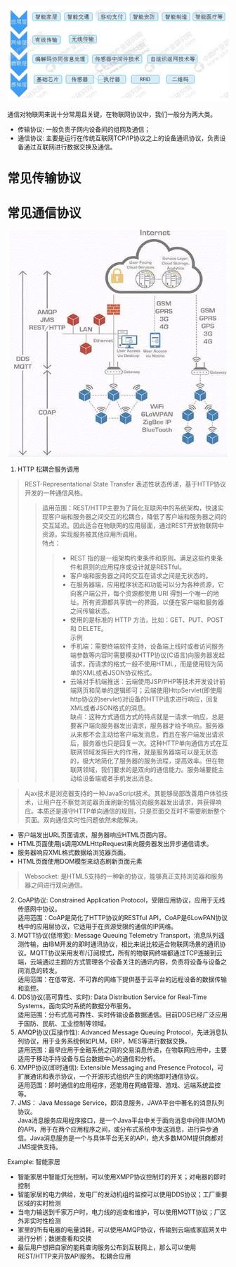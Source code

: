 ![IoT Structure](IoTstruct.GIF)  

通信对物联网来说十分常用且关键，在物联网协议中，我们一般分为两大类。
* 传输协议: 一般负责子网内设备间的组网及通信；
* 通信协议: 主要是运行在传统互联网TCP/IP协议之上的设备通讯协议，负责设备通过互联网进行数据交换及通信。  
# 常见传输协议


# 常见通信协议
![IoT Communication Protocol](protocol.GIF)
1. HTTP 松耦合服务调用 
> REST-Representational State Transfer 表述性状态传递，基于HTTP协议开发的一种通信风格。  
>> 适用范围：REST/HTTP主要为了简化互联网中的系统架构，快速实现客户端和服务器之间交互的松耦合，降低了客户端和服务器之间的交互延迟。因此适合在物联网的应用层面，通过REST开放物联网中资源，实现服务被其他应用所调用。  
>> 特点：  
>>> * REST 指的是一组架构约束条件和原则。满足这些约束条件和原则的应用程序或设计就是RESTful。
>>> * 客户端和服务器之间的交互在请求之间是无状态的。
>>> * 在服务器端，应用程序状态和功能可以分为各种资源，它向客户端公开，每个资源都使用 URI 得到一个唯一的地址。所有资源都共享统一的界面，以便在客户端和服务器之间传输状态。
>>> * 使用的是标准的 HTTP 方法，比如：GET、PUT、POST 和 DELETE。  
>> 示例 
>>> * 手机端：需要终端软件支持，设备端上线时或者访问服务端参数等内容时需要模拟HTTP协议(C语言)向服务器发起请求，而请求的格式一般不使用HTML，而是使用较为简单的XML或者JSON协议格式。  
>>> * 云端对手机端推送：云端使用JSP/PHP等技术开发设计前端网页和简单的逻辑即可；云端使用HttpServlet(即使用http协议的servlet)对设备的HTTP请求进行响应，回复XML或者JSON格式的消息。  
>> 缺点：这种方式通信方式的特点就是一请求一响应，总是要客户端向服务器发出请求，服务器才给予响应。服务器从来都不会主动给客户端发消息，而且在客户端发出请求后，服务器也只是回复一次。这种HTTP单向通信方式在互联网领域发挥巨大的作用，就是服务器端可以是无状态的，极大地简化了服务器的服务流程，提高效率。但在物联网领域，我们要求的是双向的通信能力。服务端要能主动给设备端或者手机发出消息。   

> Ajax技术是浏览器支持的一种JavaScript技术。其能够局部改善用户体验技术，让用户在不察觉浏览器页面刷新的情况向服务器发出请求，并获得响应。本质还是遵守HTTP单向通信的规则，只是页面交互时不需要刷新整个页面。双向通信实时性问题依然未能解决。 
* 客户端发出URL页面请求，服务器响应HTML页面内容。  
* HTML页面使用js调用XMLHttpRequest来向服务器发出异步通信请求。
* 服务器响应XML格式数据给浏览器页面。  
* HTML页面使用DOM模型来动态刷新页面元素  
> Websocket: 是HTML5支持的一种新的协议，能够真正支持浏览器和服务器之间进行双向通信。
2. CoAP协议: Constrained Application Protocol，受限应用协议，应用于无线传感网中协议。  
适用范围：CoAP是简化了HTTP协议的RESTful API，CoAP是6LowPAN协议栈中的应用层协议，它适用于在资源受限的通信的IP网络。 
3. MQTT协议(低带宽): Message Queuing Telemetry Transport，消息队列遥测传输，由IBM开发的即时通讯协议，相比来说比较适合物联网场景的通讯协议。MQTT协议采用发布/订阅模式，所有的物联网终端都通过TCP连接到云端，云端通过主题的方式管理各个设备关注的通讯内容，负责将设备与设备之间消息的转发。  
适用范围：在低带宽、不可靠的网络下提供基于云平台的远程设备的数据传输和监控。  
4. DDS协议(高可靠性、实时): Data Distribution Service for Real-Time Systems，面向实时系统的数据分布服务。  
适用范围：分布式高可靠性、实时传输设备数据通信。目前DDS已经广泛应用于国防、民航、工业控制等领域。  
5. AMQP协议(互操作性): Advanced Message Queuing Protocol，先进消息队列协议，用于业务系统例如PLM，ERP，MES等进行数据交换。  
适用范围：最早应用于金融系统之间的交易消息传递，在物联网应用中，主要适用于移动手持设备与后台数据中心的通信和分析。  
6. XMPP协议(即时通信): Extensible Messaging and Presence Protocol，可扩展通讯和表示协议，一个开源形式组织产生的网络即时通信协议。  
适用范围：即时通信的应用程序，还能用在网络管理、游戏、远端系统监控等。  
7. JMS： Java Message Service，即消息服务，JAVA平台中著名的消息队列协议。  
Java消息服务应用程序接口，是一个Java平台中关于面向消息中间件(MOM)的API，用于在两个应用程序之间，或分布式系统中发送消息，进行异步通信。Java消息服务是一个与具体平台无关的API，绝大多数MOM提供商都对JMS提供支持。  
  
Example: 智能家居
* 智能家居中智能灯光控制，可以使用XMPP协议控制灯的开关；对电器的即时控制
* 智能家居的电力供给，发电厂的发动机组的监控可以使用DDS协议；工厂重要区域的实时检测
* 当电力输送到千家万户时，电力线的巡查和维护，可以使用MQTT协议；厂区外非实时性检测
* 家里的所有电器的电量消耗，可以使用AMQP协议，传输到云端或家庭网关中进行分析；数据查看和交换
* 最后用户想把自家的能耗查询服务公布到互联网上，那么可以使用REST/HTTP来开放API服务。 松耦合应用
